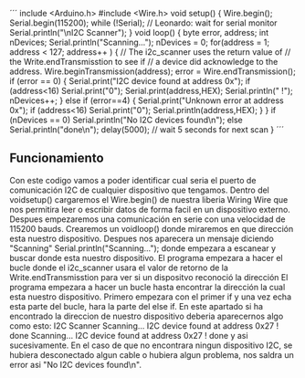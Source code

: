 ´´´
include <Arduino.h>
#include <Wire.h>
void setup()
{
Wire.begin();
Serial.begin(115200);
while (!Serial); // Leonardo: wait for serial monitor
Serial.println("\nI2C Scanner");
}
void loop()
{
byte error, address;
int nDevices;
Serial.println("Scanning...");
nDevices = 0;
for(address = 1; address < 127; address++ )
{
// The i2c_scanner uses the return value of
// the Write.endTransmisstion to see if
// a device did acknowledge to the address.
Wire.beginTransmission(address);
error = Wire.endTransmission();
if (error == 0)
{
Serial.print("I2C device found at address 0x");
if (address<16)
Serial.print("0");
Serial.print(address,HEX);
Serial.println(" !");
nDevices++;
}
else if (error==4)
{
Serial.print("Unknown error at address 0x");
if (address<16)
Serial.print("0");
Serial.println(address,HEX);
}
}
if (nDevices == 0)
Serial.println("No I2C devices found\n");
else
Serial.println("done\n");
delay(5000); // wait 5 seconds for next scan
}
´´´
## Funcionamiento
Con este codigo vamos a poder identificar cual seria el puerto de comunicación I2C de cualquier
dispositivo que tengamos.
Dentro del voidsetup() cargaremos el Wire.begin() de nuestra liberia Wiring Wire
que nos permitira leer o escribir datos de forma facil en un dispositivo externo. Despues
empezaremos una comunicación en serie con una velocidad de 115200 bauds.
Crearemos un voidloop() donde miraremos en que dirección esta nuestro dispositivo.
Despues nos aparecera un mensaje diciendo "Scanning" Serial.println("Scanning..."); donde
empezara a escanear y buscar donde esta nuestro dispositivo.
El programa empezara a hacer el bucle donde el i2c_scanner usara el valor de retorno de la
Write.endTransmisstion para ver si un dispositvo reconoció la dirección
El programa empezara a hacer un bucle hasta encontrar la dirección la cual esta nuestro dispositivo.
Primero empezara con el primer if y una vez echa esta parte del bucle, hara la parte del else if.
En este apartado si ha encontrado la direccion de nuestro dispositivo deberia aparecernos algo como
esto:
I2C Scanner
Scanning...
I2C device found at address 0x27 !
done
Scanning...
I2C device found at address 0x27 !
done
y asi sucesivamente.
En el caso de que no encontrara ningun dispositivo I2C, se hubiera desconectado algun cable o
hubiera algun problema, nos saldra un error asi "No I2C devices found\n".
